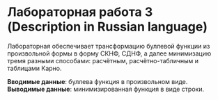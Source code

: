 # Лабораторная работа 3 (Description in Russian language)

Лабораторная обеспечивает трансформацию буллевой функции из произвольной формы в форму СКНФ, СДНФ, а далее минимизацию тремя разными способами: расчётным, расчётно-табличным и таблицами Карно. 

**Вводимые данные**: буллева функция в произвольном виде.<br>
**Выводимые данные**: минимизированная функция в виде строки.
